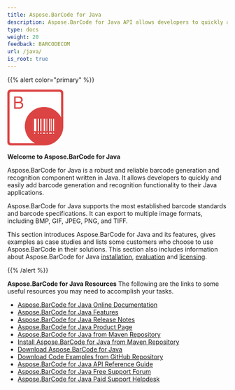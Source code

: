 ```yaml
---
title: Aspose.BarCode for Java
description: Aspose.BarCode for Java API allows developers to quickly and easily add barcode generation and recognition functionality to their Java applications.
type: docs
weight: 20
feedback: BARCODECOM
url: /java/
is_root: true
---
```


{{% alert color="primary" %}}

![todo:image_alt_text](home_1.png)

**Welcome to Aspose.BarCode for Java**

Aspose.BarCode for Java is a robust and reliable barcode generation and recognition component written in Java. It allows developers to quickly and easily add barcode generation and recognition functionality to their Java applications.

Aspose.BarCode for Java supports the most established barcode standards and barcode specifications. It can export to multiple image formats, including BMP, GIF, JPEG, PNG, and TIFF.

This section introduces Aspose.BarCode for Java and its features, gives examples as case studies and lists some customers who choose to use Aspose.BarCode in their solutions. This section also includes information about Aspose.BarCode for Java [installation](/barcode/java/installation/), [evaluation](/barcode/java/installation/) and [licensing](/barcode/java/licensing/).

{{% /alert %}}

**Aspose.BarCode for Java Resources**
The following are the links to some useful resources you may need to accomplish your tasks.

- [Aspose.BarCode for Java Online Documentation](/barcode/java/)
- [Aspose.BarCode for Java Features](/barcode/java/product-overview/)
- [Aspose.BarCode for Java Release Notes](https://releases.aspose.com/barcode/java/release-notes/)
- [Aspose.BarCode for Java Product Page](https://products.aspose.com/barcode/java)
- [Aspose.BarCode for Java from Maven Repository](https://releases.aspose.com/java/repo/com/aspose/aspose-barcode/)
- [Install Aspose.BarCode for Java from Maven Repository](/barcode/java/installation/)
- [Download Aspose.BarCode for Java](https://releases.aspose.com/barcode/java/)
- [Download Code Examples from GitHub Repository](https://github.com/aspose-barcode/Aspose.Barcode-for-Java)
- [Aspose.BarCode for Java API Reference Guide](https://reference.aspose.com/barcode/java/)
- [Aspose.BarCode for Java Free Support Forum](https://forum.aspose.com/c/barcode)
- [Aspose.BarCode for Java Paid Support Helpdesk](https://helpdesk.aspose.com/)
